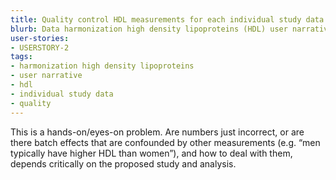 ```yaml
---
title: Quality control HDL measurements for each individual study data.
blurb: Data harmonization high density lipoproteins (HDL) user narrative.
user-stories:
- USERSTORY-2
tags:
- harmonization high density lipoproteins
- user narrative
- hdl
- individual study data
- quality
---
```

This is a hands-on/eyes-on problem. Are numbers just incorrect, or are there batch effects that are confounded by other measurements (e.g. “men typically have higher HDL than women”), and how to deal with them, depends critically on the proposed study and analysis.